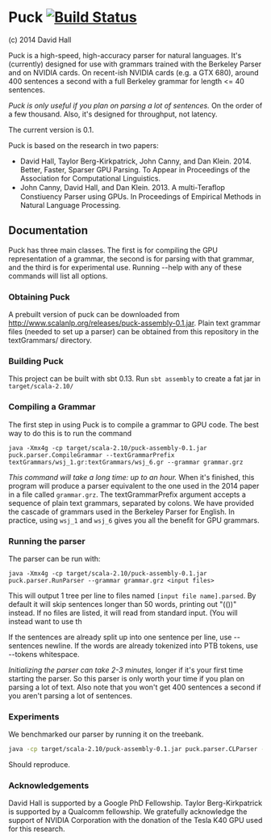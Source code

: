 # Puck [![Build Status](https://travis-ci.org/dlwh/puck.png?branch=master)](https://travis-ci.org/dlwh/puck)

(c) 2014 David Hall

Puck is a high-speed, high-accuracy parser for natural languages.
It's (currently) designed for use with grammars trained with the
Berkeley Parser and on NVIDIA cards.  On recent-ish NVIDIA cards
(e.g. a GTX 680), around 400 sentences a second with a full Berkeley
grammar for length <= 40 sentences. 

*Puck is only useful if you plan on parsing a lot of sentences.* On the order of a few thousand. Also, it's designed
for throughput, not latency.

The current version is 0.1.

Puck is based on the research in two papers:

* David Hall, Taylor Berg-Kirkpatrick, John Canny, and Dan Klein. 2014. Better, Faster, Sparser GPU Parsing. To Appear in Proceedings of the Association for Computational Linguistics.
* John Canny, David Hall, and Dan Klein. 2013. A multi-Teraﬂop Constiuency Parser using GPUs. In
Proceedings of Empirical Methods in Natural Language Processing.


## Documentation

Puck has three main classes. The first is for compiling the GPU representation of a grammar, the second is for parsing with that grammar, and the third is for
experimental use. Running --help with any of these commands will list all options.


### Obtaining Puck

A prebuilt version of puck can be downloaded from <http://www.scalanlp.org/releases/puck-assembly-0.1.jar>. Plain text grammar files (needed to set up a parser) can be obtained from
this repository in the textGrammars/ directory.

### Building Puck

This project can be built with sbt 0.13.  Run `sbt assembly` to create a fat jar in `target/scala-2.10/`

### Compiling a Grammar

The first step in using Puck is to compile a grammar to GPU code. The best way to do this is to run the command

```
java -Xmx4g -cp target/scala-2.10/puck-assembly-0.1.jar puck.parser.CompileGrammar --textGrammarPrefix textGrammars/wsj_1.gr:textGrammars/wsj_6.gr --grammar grammar.grz
```

*This command will take a long time: up to an hour.* When it's finished, this program will produce a parser equivalent to the one used in the 2014 paper in a file called `grammar.grz`. The textGrammarPrefix argument accepts
a sequence of plain text grammars, separated by colons. We have provided the cascade of grammars used in the Berkeley Parser for English. In 
practice, using `wsj_1` and `wsj_6` gives you all the benefit for GPU grammars.

### Running the parser

The parser can be run with:

```
java -Xmx4g -cp target/scala-2.10/puck-assembly-0.1.jar puck.parser.RunParser --grammar grammar.grz <input files>
```

This will output 1 tree per line to files named `[input file name].parsed`.
By default it will skip sentences longer than 50 words, printing out "(())" instead.
If no files are listed, it will read from standard input. (You will instead
want to use th

If the sentences are already split up into one sentence per line,
use --sentences newline. If the words are already tokenized into
PTB tokens, use --tokens whitespace.

*Initializing the parser can take 2-3 minutes,* longer if it's your first time starting the parser.
So this parser is only worth your time if you plan on parsing a lot of text. Also
note that you won't get 400 sentences a second if you aren't parsing
a lot of sentences.


### Experiments

We benchmarked our parser by running it on the treebank.

```bash
java -cp target/scala-2.10/puck-assembly-0.1.jar puck.parser.CLParser --maxParseLength 40 --treebank.path /path/to/treebank/wsj --maxLength 40 --numToParse 20000  --reproject false --viterbi true  --cache false --textGrammarPrefix textGrammars/wsj_1.gr:textGrammars/wsj_6.gr --mem 4g --device 680"
```

Should reproduce.


### Acknowledgements

David Hall is supported by a Google PhD Fellowship. Taylor
Berg-Kirkpatrick is supported by a Qualcomm fellowship.  We gratefully
acknowledge the support of NVIDIA Corporation with the donation of
the Tesla K40 GPU used for this research.
